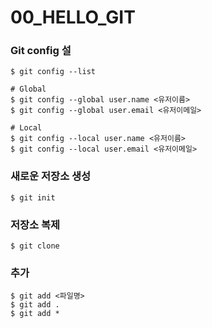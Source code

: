 # 00\_HELLO\_GIT

### Git config 설

```text
$ git config --list

# Global
$ git config --global user.name <유저이름>
$ git config --global user.email <유저이메일>

# Local
$ git config --local user.name <유저이름>
$ git config --local user.email <유저이메일>
```

### 새로운 저장소 생성

```text
$ git init
```

### 저장소 복제

```text
$ git clone
```

### 추가

```text
$ git add <파일명>
$ git add .
$ git add *
```



